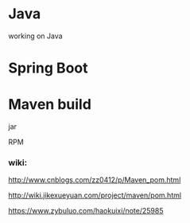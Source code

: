 # Java
working on Java
# Spring Boot
# Maven build
jar 

RPM 

### wiki:

http://www.cnblogs.com/zz0412/p/Maven_pom.html

http://wiki.jikexueyuan.com/project/maven/pom.html

https://www.zybuluo.com/haokuixi/note/25985
